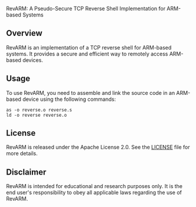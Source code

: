 RevARM: A Pseudo-Secure TCP Reverse Shell Implementation for ARM-based Systems

## Overview
RevARM is an implementation of a TCP reverse shell for ARM-based systems. It provides a secure and efficient way to remotely access ARM-based devices.

## Usage
To use RevARM, you need to assemble and link the source code in an ARM-based device using the following commands:
```
as -o reverse.o reverse.s
ld -o reverse reverse.o
```

## License
RevARM is released under the Apache License 2.0. See the [LICENSE](LICENSE) file for more details.

## Disclaimer
RevARM is intended for educational and research purposes only. It is the end user's responsibility to obey all applicable laws regarding the use of RevARM.
